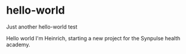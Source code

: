 # hello-world
Just another hello-world test

Hello world
I'm Heinrich, starting a new project for the Synpulse health academy.
